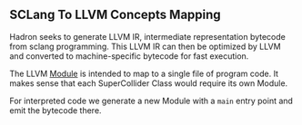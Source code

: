 SCLang To LLVM Concepts Mapping
-------------------------------

Hadron seeks to generate LLVM IR, intermediate representation bytecode from sclang programming. This LLVM IR can then
be optimized by LLVM and converted to machine-specific bytecode for fast execution.

The LLVM [Module](https://llvm.org/doxygen/classllvm_1_1Module.html) is intended to map to a single file of program
code. It makes sense that each SuperCollider Class would require its own Module.

For interpreted code we generate a new Module with a `main` entry point and emit the bytecode there.

